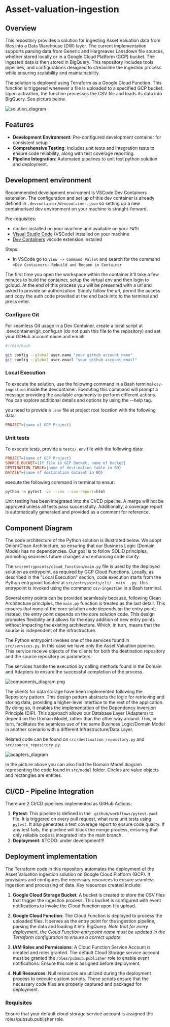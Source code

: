 # Asset-valuation-ingestion
## Overview

This repository provides a solution for ingesting Asset Valuation data from files into a Data Warehouse (DW) layer. The current implementation supports parsing data from Generic and Hargreaves Lansdown file sources, whether stored locally or in a Google Cloud Platform (GCP) bucket. The ingested data is then stored in BigQuery. This repository includes tools, pipelines, and configurations designed to streamline the ingestion process while ensuring scalability and maintainability.

The solution is deployed using Terraform as a Google Cloud Function. This function is triggered whenever a file is uploaded to a specified GCP bucket. Upon activation, the function processes the CSV file and loads its data into BigQuery. See picture below.

![solution_diagram](docs/images/solution-diagram.png)

## Features

- **Development Environment**: Pre-configured development container for consistent setup.
- **Comprehensive Testing**: Includes unit tests and integration tests to ensure code reliability, along with test coverage reporting.
- **Pipeline Integration**: Automated pipelines to unit test python solution and deployment.


## Development environment

Recommended development enviroment is VSCode Dev Containers extension. The configuration and set up of this dev container is already defined in `.devcontainer/devcontainer.json` so setting up a new containerised dev environment on your machine is straight-forward.

Pre-requisites:
- docker installed on your machine and available on your `PATH`
- [Visual Studio Code](https://code.visualstudio.com/) (VSCode) installed on your machine
- [Dev Containers](https://marketplace.visualstudio.com/items?itemName=ms-vscode-remote.remote-containers) vscode extension installed

Steps:
- In VSCode go to `View -> Command Pallet` and search for the command `>Dev Containers: Rebuild and Reopen in Container`

The first time you open the workspace within the container it'll take a few minutes to build the container, setup the virtual env and then login to gcloud. At the end of this process you will be presented with a url and asked to provide an authorization. Simply follow the url, permit the access and copy the auth code provided at the end back into to the terminal and press enter. 

### Configure Git 

For seamless Git usage in a Dev Container, create a local script at .devcontainer/git_config.sh (do not push this file to the repository) and set your GitHub account name and email:

```bash
#!/bin/bash

git config --global user.name "your github account name"
git config --global user.email "your github account email"
```

### Local Execution

To execute the solution, use the following command in a Bash terminal `csv-ingestion` inside the devcontainer. Executing this command will prompt a message providing the available arguments to perform different actions. You can explore additional details and options by using the --help tag.

you need to provide a `.env` file at project root location with the following data:

```ini
PROJECT={name of GCP Project}
```

### Unit tests

To execute tests, provide a `tests/.env` file with the following data:

```ini
PROJECT={name of GCP Project}
SOURCE_BUCKET={If file in GCP Bucket, name of bucket}
DESTINATION_TABLE={name of destination table in BQ}
DATASET={name of destination dataset in BQ}
```

execute the following command in terminal to ensur:

```bash
python -m pytest -vv --cov --cov-report=html
```

Unit testing has been integrated into the CI/CD pipeline. A merge will not be approved unless all tests pass successfully. Additionally, a coverage report is automatically generated and provided as a comment for reference.

## Component Diagram

The code architecture of the Python solution is illustrated below. We adopt Onion/Clean Architecture, so ensuring that our Business Logic (Domain Model) has no dependencies. Our goal is to follow SOLID principles, promoting seamless future changes and enhancing code clarity.

The `src/entrypoints/cloud_function/main.py` file is used by the deployed solution as entrypoint, as required by GCP Cloud Functions. Locally, as described in the "Local Execution" section, code execution starts from the Python entrypoint located at `src/entrypoints/cli/__main__.py`. This entrypoint is invoked using the command `csv-ingestion` in a Bash terminal. 

Several entry points can be provided seamlessly because, following Clean Architecture principles, the `main.py` function is treated as the last detail. This ensures that none of the core solution code depends on the entry point; instead, the entry point depends on the core solution code. This design promotes flexibility and allows for the easy addition of new entry points without impacting the existing architecture. Which, in turn, means that the source is independent of the infrastructure. 

The Python entrypoint invokes one of the services found in `src/services.py`. In this case we have only the Asset Valuation pipeline. This service receive objects of the clients for both the destination repository and the source repository as parameters.

The services handle the execution by calling methods found in the Domain and Adapters to ensure the successful completion of the process.

![components_diagram.png](docs/images/components-diagram.png)

The clients for data storage have been implemented following the Repository pattern. This design pattern abstracts the logic for retrieving and storing data, providing a higher-level interface to the rest of the application. By doing so, it enables the implementation of the Dependency Inversion Principle (DIP). This approach allows our Database Layer (Adapters) to depend on the Domain Model, rather than the other way around. This, in turn, facilitates the seamless use of the same Business Logic/Domain Model in another scenario with a different Infrastructure/Data Layer.

Related code can be found on `src/destination_repository.py` and `src/source_repository.py`.

![adapters_diagram](docs/images/adapters-diagram.png)

In the picture above you can also find the Domain Model diagram representing the code found in `src/model` folder. Circles are value objects and rectangles are entities.

## CI/CD - Pipeline Integration
There are 2 CI/CD pipelines implemented as GitHub Actions:

1. **Pytest**: This pipeline is defined in the `.github/workflows/pytest.yaml` file. It is triggered on every pull request, what runs unit tests using `pytest`. It also generates a test coverage report to ensure code quality. If any test fails, the pipeline will block the merge process, ensuring that only reliable code is integrated into the main branch.
2. **Deployment**: #TODO: under development!!!

## Deployment implementation

The Terraform code in this repository automates the deployment of the Asset Valuation ingestion solution on Google Cloud Platform (GCP). It provisions and configures the necessary resources to ensure seamless ingestion and processing of data. Key resources created include:

1. **Google Cloud Storage Bucket**: A bucket is created to store the CSV files that trigger the ingestion process. This bucket is configured with event notifications to invoke the Cloud Function upon file upload.

2. **Google Cloud Function**: The Cloud Function is deployed to process the uploaded files. It serves as the entry point for the ingestion pipeline, parsing the data and loading it into BigQuery. _Note that for every deployment, the Cloud Function entrypoint name must be updated in the Terraform configuration to ensure a correct update_.

3. **IAM Roles and Permissions**: A Cloud Function Service Account is created and roles granted. The default Cloud Storage service account must be granted the `roles/pubsub.publisher` role to enable event notifications. Ensure this role is assigned before deployment.

4. **Null Resources**: Null resources are utilized during the deployment process to execute custom scripts. These scripts ensure that the necessary code files are properly captured and packaged for deployment.

### Requisites

Ensure that your default cloud storage service account is assigned the roles/pubsub.publisher role.
